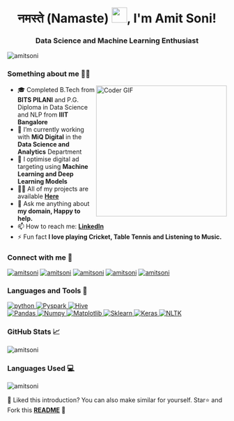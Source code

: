 <h1 align="center">नमस्ते (Namaste) <img src="https://media.giphy.com/media/hvRJCLFzcasrR4ia7z/giphy.gif" width="35px">, I'm Amit Soni!</h1>
<h3 align="center">Data Science and Machine Learning Enthusiast</h3>
<p align="left"> <img src="https://komarev.com/ghpvc/?username=your-github-amit154&color=blue&style=plastic" alt="amitsoni" /> </p>
<h3 align="left">Something about me 👨‍💻</h3>
<img src="https://media.giphy.com/media/SWoSkN6DxTszqIKEqv/giphy.gif" alt="Coder GIF" width="300" align="right"> 

- 🎓 Completed B.Tech from **BITS PILANI** and P.G. Diploma in Data Science and NLP from **IIIT Bangalore** 
- 🔭 I’m currently working with **MiQ Digital** in the **Data Science and Analytics** Department
- 🌱 I optimise digital ad targeting using **Machine Learning and Deep Learning Models**
- 👨‍💻 All of my projects are available **<a id="raw-url" href="https://github.com/amit154">Here</a>**
- 💬 Ask me anything about **my domain, Happy to help.**
- 📫 How to reach me:  **<a id="raw-url" href="https://www.linkedin.com/in/amitsoni97/">LinkedIn</a>**
- ⚡ Fun fact **I love playing Cricket, Table Tennis and Listening to Music.**


<h3 align="left">Connect with me 📨</h3>
<p>
<a href="https://www.linkedin.com/in/amitsoni97/" target="blank"><img  src="https://img.shields.io/badge/LinkedIn-0077B5?style=for-the-badge&logo=linkedin&logoColor=white" alt="amitsoni"/></a>
<a href="https://fb.com/profile.php?id=100011165798739" target="blank"><img  src="https://img.shields.io/badge/Facebook-1877F2?style=for-the-badge&logo=facebook&logoColor=white" alt="amitsoni"/></a>
<a href="https://instagram.com/amit.soni1997" target="blank"><img  src="https://img.shields.io/badge/Instagram-E4405F?style=for-the-badge&logo=instagram&logoColor=white" alt="amitsoni"/></a>
<a href="https://api.whatsapp.com/send?phone=8952079430" target="blank"><img  src="https://img.shields.io/badge/WhatsApp-25D366?style=for-the-badge&logo=whatsapp&logoColor=white" alt="amitsoni"/></a>
<a href="https://t.me/amitsoni97" target="blank"><img  src="https://img.shields.io/badge/Telegram-2CA5E0?style=for-the-badge&logo=telegram&logoColor=white" alt="amitsoni"/></a>
</p>

<h3 align="left">Languages and Tools 🚀</h3>
<p align="left"> 
<a href="https://www.python.org" target="_blank"> <img src="https://img.shields.io/badge/Python-3776AB?style=for-the-badge" alt="python"/> </a> 
<a href="https://spark.apache.org/docs/latest/api/python/index.html#" target="_blank"> <img src="https://img.shields.io/badge/PySpark-FFA500?style=for-the-badge" alt="Pyspark"/> </a> 
<a href="https://hive.apache.org/" target="_blank"> <img src="https://img.shields.io/badge/Apache Hive-008000?style=for-the-badge" alt="Hive"/> </a> 
 
<br>
<a href="https://pandas.pydata.org/" target="_blank"> <img src="https://img.shields.io/badge/Pandas-00008B?style=for-the-badge" alt="Pandas"/> </a> 
<a href="https://numpy.org/" target="_blank"> <img src="https://img.shields.io/badge/Numpy-25D366?style=for-the-badge" alt="Numpy"/> </a>
<a href="https://matplotlib.org/" target="_blank"> <img src="https://img.shields.io/badge/Matplotlib-1877F2?style=for-the-badge" alt="Matplotlib"/> </a>
<a href="https://scikit-learn.org/stable/" target="_blank"> <img src="https://img.shields.io/badge/Scikit Learn-2CA5E0?style=for-the-badge" alt="Sklearn"/> </a>
<a href="https://keras.io/" target="_blank"> <img src="https://img.shields.io/badge/Keras-ff0000?style=for-the-badge" alt="Keras"/> </a>
<a href="https://www.nltk.org/" target="_blank"> <img src="https://img.shields.io/badge/NLTK-FFA500?style=for-the-badge" alt="NLTK"/> </a>


 

  

</p>
  
<h3 align="left">GitHub Stats 📈</h3>

<p><img src="https://github-readme-stats.vercel.app/api?username=amit154&show_icons=true&locale=en&theme=dracula" alt="amitsoni" /></p>

<h3 align="left">Languages Used 💻</h3>

<p><img src="https://github-readme-stats.vercel.app/api/top-langs?username=amit154&show_icons=true&locale=en&layout=compact&theme=dracula"alt="amitsoni" /></p>

:pushpin: Liked this introduction? You can also make similar for yourself. Star⭐ and Fork this **[README](https://github.com/amitsoni/Amit_Soni)** :pencil:

